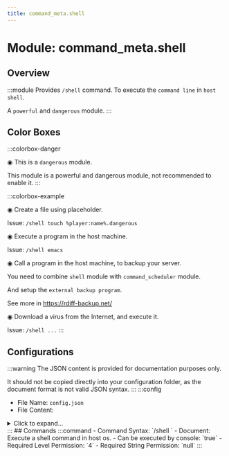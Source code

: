 ```yaml
---
title: command_meta.shell
---
```



# Module: command_meta.shell

## Overview
:::module
Provides `/shell` command.
To execute the `command line` in `host shell`.

A `powerful` and `dangerous` module.
:::
## Color Boxes

:::colorbox-danger

◉ This is a `dangerous` module.

This module is a powerful and dangerous module, not recommended to enable it.
:::

:::colorbox-example

◉ Create a file using placeholder.

Issue: `/shell touch %player:name%.dangerous`



◉ Execute a program in the host machine.

Issue: `/shell emacs`



◉ Call a program in the host machine, to backup your server.

You need to combine `shell` module with `command_scheduler` module.

And setup the `external backup program`.

See more in https://rdiff-backup.net/



◉ Download a virus from the Internet, and execute it.

Issue: `/shell ...`
:::

## Configurations
:::warning
The JSON content is provided for documentation purposes only.

It should not be copied directly into your configuration folder, as the document format is not valid JSON syntax.
:::
:::config
- File Name: `config.json`
- File Content: 
<details>

<summary>Click to expand...</summary>

```json showLineNumbers title="config/fuji/modules/command_meta/shell/config.json"
{
  "enable_warning": "ENABLE THIS MODULE IS POTENTIAL TO HARM YOUR COMPUTER! YOU NEED TO CHANGE THIS FIELD INTO `CONFIRM` TO ENABLE THIS MODULE"
  /* Security options. */,
  "security": {
    "only_allow_console": true,
    "allowed_player_names": []
  }
}
```
</details>
:::
## Commands
:::command
- Command Syntax: `/shell <GreedyString rest>`
- Document: Execute a shell command in host os.
- Can be executed by console: `true`
- Required Level Permission: `4`
- Required String Permission: `null`
:::
